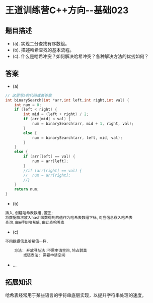 # 王道训练营C++方向--基础023

## 题目描述

- (a). 实现二分查找有序数组。
- (b). 描述哈希查找的基本流程。
- (c). 什么是哈希冲突？如何解决哈希冲突？各种解决方法的优劣如何？

## 答案

- (a)

```c
// 这里写a的代码或者答案
int binarySearch(int *arr,int left,int right,int val) {
	int num = 0;
	if (left < right) {
		int mid = (left + right) / 2;
		if (arr[mid] < val) {
			num = binarySearch(arr, mid + 1, right, val);
		}
		else {
			num = binarySearch(arr, left, mid, val);
		}
	}
	else {
		if (arr[left] == val) {
			num = arr[left];
		}
		//if (arr[right] == val) {
		//	num = arr[right];
		//}
	}
	return num;
}
```

- (b)

```c
插入,创建哈希表数组,置空;
将数据依次放入hash函数得到的值作为哈希表数组下标,对应信息存入哈希表
查询,由e得到哈希值,由此查哈希表
```

- (c)

```c
不同数据信息哈希值一样.
    
    方法: 开放寻址法:不需申请空间,鸠占鹊巢
        或链表法: 需要申请空间
```

- ...

## 拓展知识

哈希表经常用于某些语言的字符串底层实现，以提升字符串处理的速度。